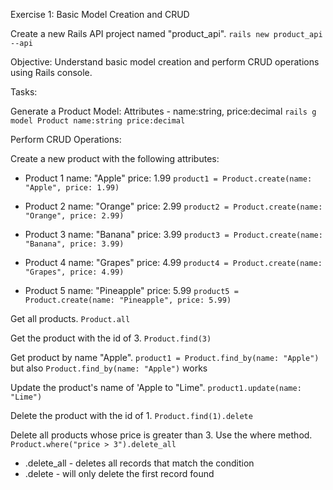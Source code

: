 Exercise 1: Basic Model Creation and CRUD

Create a new Rails API project named "product_api".
`rails new product_api --api`

Objective: Understand basic model creation and perform CRUD operations using Rails console.

Tasks:

Generate a Product Model: Attributes - name:string, price:decimal
`rails g model Product name:string price:decimal`

Perform CRUD Operations:

Create a new product with the following attributes:
- Product 1
  name: "Apple"
  price: 1.99
`product1 = Product.create(name: "Apple", price: 1.99)`
  
- Product 2
  name: "Orange"
  price: 2.99
`product2 = Product.create(name: "Orange", price: 2.99)`

- Product 3
  name: "Banana"
  price: 3.99
`product3 = Product.create(name: "Banana", price: 3.99)`

- Product 4
  name: "Grapes"
  price: 4.99
`product4 = Product.create(name: "Grapes", price: 4.99)`

- Product 5
  name: "Pineapple"
  price: 5.99
`product5 = Product.create(name: "Pineapple", price: 5.99)`

Get all products.
`Product.all`

Get the product with the id of 3.
`Product.find(3)`

Get product by name "Apple".
`product1 = Product.find_by(name: "Apple")`
but also
`Product.find_by(name: "Apple")` works

Update the product's name of 'Apple to "Lime".
`product1.update(name: "Lime")`

Delete the product with the id of 1.
`Product.find(1).delete`

Delete all products whose price is greater than 3. Use the where method.
`Product.where("price > 3").delete_all`
- .delete_all - deletes all records that match the condition
- .delete - will only delete the first record found

